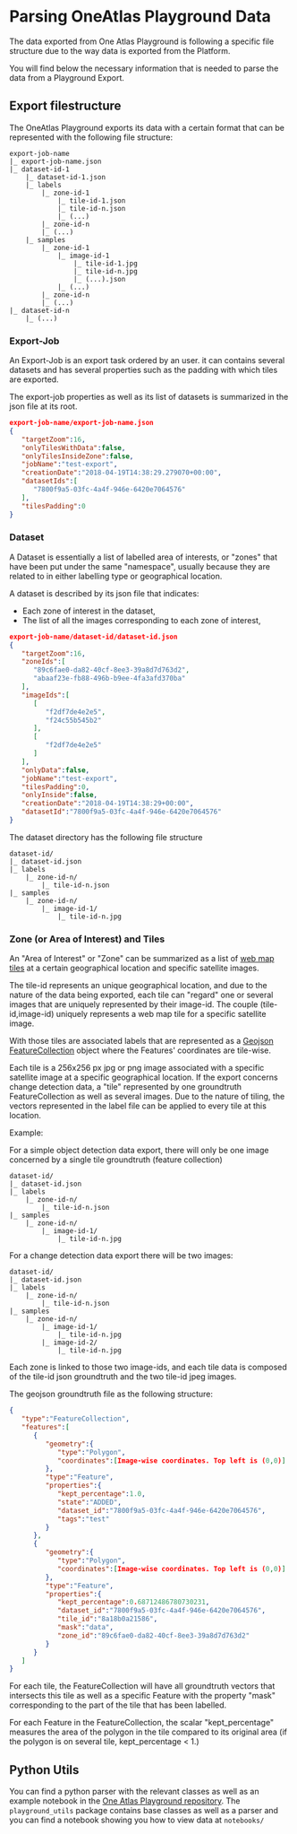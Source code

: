 # Parsing OneAtlas Playground Data

The data exported from One Atlas Playground is following a specific file structure due to the way data is exported from the Platform. 

You will find below the necessary information that is needed to parse the data from a Playground Export.

## Export filestructure

The OneAtlas Playground exports its data with a certain format that can be represented with the following file structure:

```
export-job-name
|_ export-job-name.json
|_ dataset-id-1
    |_ dataset-id-1.json
    |_ labels
        |_ zone-id-1
            |_ tile-id-1.json
            |_ tile-id-n.json
            |_ (...)
        |_ zone-id-n 
        |_ (...)
    |_ samples
        |_ zone-id-1
            |_ image-id-1
                |_ tile-id-1.jpg
                |_ tile-id-n.jpg
                |_ (...).json
            |_ (...)
        |_ zone-id-n 
        |_ (...)
|_ dataset-id-n
    |_ (...)
```

### Export-Job

An Export-Job is an export task ordered by an user. it can contains several datasets and has several properties such as the padding with which tiles are exported.

The export-job properties as well as its list of datasets is summarized in the json file at its root.

```json
export-job-name/export-job-name.json
{  
   "targetZoom":16,
   "onlyTilesWithData":false,
   "onlyTilesInsideZone":false,
   "jobName":"test-export",
   "creationDate":"2018-04-19T14:38:29.279070+00:00",
   "datasetIds":[  
      "7800f9a5-03fc-4a4f-946e-6420e7064576"
   ],
   "tilesPadding":0
}
```

### Dataset

A Dataset is essentially a list of labelled area of interests, or "zones" that have been put under the same "namespace", usually because they are related to in either labelling type or geographical location.

A dataset is described by its json file that indicates:
- Each zone of interest in the dataset,
- The list of all the images corresponding to each zone of interest,

```json
export-job-name/dataset-id/dataset-id.json
{  
   "targetZoom":16,
   "zoneIds":[  
      "89c6fae0-da82-40cf-8ee3-39a8d7d763d2",
      "abaaf23e-fb88-496b-b9ee-4fa3afd370ba"
   ],
   "imageIds":[  
      [  
         "f2df7de4e2e5",
         "f24c55b545b2"
      ],
      [  
         "f2df7de4e2e5"
      ]
   ],
   "onlyData":false,
   "jobName":"test-export",
   "tilesPadding":0,
   "onlyInside":false,
   "creationDate":"2018-04-19T14:38:29+00:00",
   "datasetId":"7800f9a5-03fc-4a4f-946e-6420e7064576"
}

```
The dataset directory has the following file structure
``` 
dataset-id/
|_ dataset-id.json
|_ labels
    |_ zone-id-n/
        |_ tile-id-n.json
|_ samples
    |_ zone-id-n/
        |_ image-id-1/
            |_ tile-id-n.jpg
```

### Zone (or Area of Interest) and Tiles

An "Area of Interest" or "Zone" can be summarized as a list of [web map tiles](https://en.wikipedia.org/wiki/Tiled_web_map) at a certain geographical location and specific satellite images.

The tile-id represents an unique geographical location, and due to the nature of the data being exported, each tile can "regard" one or several images that are uniquely represented by their image-id. The couple (tile-id,image-id) uniquely represents a web map tile for a specific satellite image.

With those tiles are associated labels that are represented as a [Geojson FeatureCollection](https://macwright.org/2015/03/23/geojson-second-bite) object where the Features' coordinates are tile-wise.

Each tile is a 256x256 px jpg or png image associated with a specific satellite image at a specific geographical location. If the export concerns change detection data, a "tile" represented by one groundtruth FeatureCollection as well as several images. Due to the nature of tiling, the vectors represented in the label file can be applied to every tile at this location.

Example:

For a simple object detection data export, there will only be one image concerned by a single tile groundtruth (feature collection)

```
dataset-id/
|_ dataset-id.json
|_ labels
    |_ zone-id-n/
        |_ tile-id-n.json
|_ samples
    |_ zone-id-n/
        |_ image-id-1/
            |_ tile-id-n.jpg
```

For a change detection data export there will be two images:


```
dataset-id/
|_ dataset-id.json
|_ labels
    |_ zone-id-n/
        |_ tile-id-n.json
|_ samples
    |_ zone-id-n/
        |_ image-id-1/
            |_ tile-id-n.jpg
        |_ image-id-2/
            |_ tile-id-n.jpg
```

Each zone is linked to those two image-ids, and each tile data is composed of the tile-id json groundtruth and the two tile-id jpeg images.

The geojson groundtruth file as the following structure:

```json
{  
   "type":"FeatureCollection",
   "features":[  
      {  
         "geometry":{  
            "type":"Polygon",
            "coordinates":[Image-wise coordinates. Top left is (0,0)]
         },
         "type":"Feature",
         "properties":{  
            "kept_percentage":1.0,
            "state":"ADDED",
            "dataset_id":"7800f9a5-03fc-4a4f-946e-6420e7064576",
            "tags":"test"
         }
      },
      {  
         "geometry":{  
            "type":"Polygon",
            "coordinates":[Image-wise coordinates. Top left is (0,0)]
         },
         "type":"Feature",
         "properties":{  
            "kept_percentage":0.68712486780730231,
            "dataset_id":"7800f9a5-03fc-4a4f-946e-6420e7064576",
            "tile_id":"8a18b0a21586",
            "mask":"data",
            "zone_id":"89c6fae0-da82-40cf-8ee3-39a8d7d763d2"
         }
      }
   ]
}
```

For each tile, the FeatureCollection will have all groundtruth vectors that intersects this tile as well as a specific Feature with the property "mask" corresponding to the part of the tile that has been labelled.

For each Feature in the FeatureCollection, the scalar "kept_percentage" measures the area of the polygon in the tile compared to its original area (if the polygon is on several tile, kept_percentage < 1.)

## Python Utils

You can find a python parser with the relevant classes as well as an example notebook in the [One Atlas Playground repository](https://github.com/airbusgeo/playground-docs).
The `playground_utils` package contains base classes as well as a parser and you can find a notebook showing you how to view data at `notebooks/`